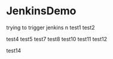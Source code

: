 # JenkinsDemo
trying to trigger jenkins
n
test1
test2

test4
test5
test7
test8
test10
test11
test12

test14
